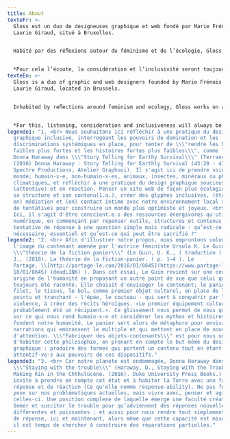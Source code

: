 ```yaml
---
title: About
texteFr: >-
  Gloss est un duo de designeuses graphique et web fondé par Marie Frénois et
  Laurie Giraud, situé à Bruxelles. 


  Habité par des réﬂexions autour du féminisme et de l’écologie, Gloss travaille à un empathic graphic design**(1)** et fabrique des objets-contenants**(2)** prenant la forme de médias imprimés comme numériques  ;  identités visuelles, éditions, afﬁches, sites web… Gloss fait groupe en rassemblant différentes habilités, compétences et outils aﬁn de répondre au mieux aux attentes de chaque projet. En parallèle au travail de commande, chacune développe et nourrit une activité singulière: chercheuse, artiste, collectionneuse, cueilleuse comme autant de façons de vivre ensemble au monde, d’entrer en réaction**(3)** et d’appréhender notre époque.  


  *Pour cela l’écoute, la considération et l’inclusivité seront toujours reines dans une tentative de connexion complice avec notre environnement proche.*
texteEn: >-
  Gloss is a duo of graphic and web designers founded by Marie Frénois and
  Laurie Giraud, located in Brussels.


  Inhabited by reﬂections around feminism and ecology, Gloss works on an empathetic graphic design**(1)** and manufactures objects-containers**(2)** taking the form of both print and digital media; visual identities, publications, posters, websites… Gloss forms a group by bringing together different abilities, skills and tools in order to best meet the expectations of each project. In parallel with commissioning work, each develops and nurtures a singular activity: researcher, artist, collector, picker as so many ways of living together in the world, of reacting**(3)** and apprehend our times.   


  *For this, listening, consideration and inclusiveness will always be queens in an attempt to connect with our close environment.*
legende1: "1. <br> Nous souhaitons ici réfléchir à une pratique du design
  graphique inclusive, interrogeant les pouvoirs de domination et les
  discriminations systémiques en place, pour tenter de \\\"rendre les histoires
  faibles plus fortes et les histoires fortes plus faibles\\\", comme le déclare
  Donna Haraway dans \\\"Story Telling for Earthy Survival\\\" (Terranova, F.
  (2016) Donna Haraway : Story Telling for Earthly Survival (43:20 - 43:23 mm).
  Spectre Productions, Atelier Graphoui). Il s'agit ici de prendre soin du
  monde; humain-x-e, non-humain-x-es, animaux, insectes, minéraux ou phénomènes
  climatiques… et réfléchir à une pratique du design graphique soucieuse
  (attentive) et en réaction. Penser un site web de façon plus écologique dans
  sa structure et son contenu(1.a.), créer des glyphes inclusives, (être/entrer
  en) médiation et (en) contact intime avec notre environnement local sont tant
  de tentatives pour construire un monde plus optimiste et joyeux. <br> 1.a.
  Ici, il s'agit d'être conscient.e.s des ressources énergivores qu'utilise le
  numérique, en commençant par repenser outils, structures et contenus comme une
  tentative de réponse à une question simple mais radicale : qu’est-ce qui est
  nécessaire, essentiel et qu’est-ce qui peut être sacrifié ?"
legende2: "2. <br> Afin d'illustrer notre propos, nous empruntons volontiers
  l'image du contenant amenée par l'autrice féministe Ursula K. Le Guin dans la
  \\\"théorie de la fiction panier\\\" (Le Guin, U. K., ( traduction ) Bonheur,
  J., (2018). La théorie de la fiction-panier. ( p. 1—4 ). Le
  Partage. \\[http://partage-le.com/2018/01/8645](https://www.partage-le.com/20\
  18/01/8645) (deadLINK) ). Dans cet essai, Le Guin revient sur une certaine
  origine de l'humanité en proposant un autre point de vue que celui qui nous a
  toujours été raconté. Elle choisit d'envisager le contenant; le panier, le
  filet, le tissus, le bol… comme premier objet culturel, en place de l'objet
  pointu et tranchant - l'épée, le couteau - qui sert à conquérir par la
  violence, à créer des récits héroïques. «Le premier équipement culturel a
  probablement été un récipient.». Ce glissement nous permet de nous questionner
  sur ce qui nous rend humain-x-e et considérer les mythes et histoires qui
  fondent notre humanité. Le panier sert alors de métaphore pour envisager des
  narrations qui embrassent le multiple et qui mettent en place de nouveaux mode
  d'attention. \\\"Fabriquer des objets-contenants\\\" est pour nous une manière
  d'habiter cette philosophie, en prenant en compte le but même du design
  graphique : produire des formes qui portent un contenu tout en étant
  attentif·ve·s aux pouvoirs de ces dispositifs."
legende3: "3. <br> Car notre planète est endommagée, Donna Haraway dans
  \\\"Staying with the trouble\\\" (Haraway, D., Staying with the Trouble:
  Making Kin in the Chthulucene. (2016). Duke University Press Books.) nous
  invite à prendre en compte cet état et à habiter la Terre avec une faculté de
  réponse et de réaction (Ce qu'elle nomme response-ability). Ne pas fermer les
  yeux sur nos problématiques actuelles, mais vivre avec, penser et agir sur
  celles-ci. Une position complexe de laquelle émerge une faculté créatrice.
  Semer et susciter le trouble pour qu’adviennent des réponses nouvelles,
  différentes et puissantes : et aussi pour nous rendre tout simplement capables
  de réponse, ici et maintenant, alors même que cette capacité est mise à mal:
  il est temps de chercher à construire des réparations partielles."
---
```

